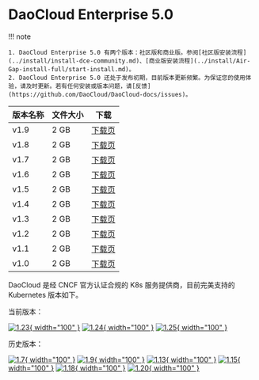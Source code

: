# DaoCloud Enterprise 5.0

!!! note

    1. DaoCloud Enterprise 5.0 有两个版本：社区版和商业版。参阅[社区版安装流程](../install/install-dce-community.md)、[商业版安装流程](../install/Air-Gap-install-full/start-install.md)。
    2. DaoCloud Enterprise 5.0 还处于发布初期，目前版本更新频繁。为保证您的使用体验，请及时更新。若有任何安装或版本问题，请[反馈](https://github.com/DaoCloud/DaoCloud-docs/issues)。

| 版本名称 | 文件大小 | 下载                 |
| -------- | -------- | -------------------- |
| v1.9     | 2 GB     | [下载页](./details.md) |
| v1.8     | 2 GB     | [下载页](./details.md) |
| v1.7     | 2 GB     | [下载页](./details.md) |
| v1.6     | 2 GB     | [下载页](./details.md) |
| v1.5     | 2 GB     | [下载页](./details.md) |
| v1.4     | 2 GB     | [下载页](./details.md) |
| v1.3     | 2 GB     | [下载页](./details.md) |
| v1.2     | 2 GB     | [下载页](./details.md) |
| v1.1     | 2 GB     | [下载页](./details.md) |
| v1.0     | 2 GB     | [下载页](./details.md) |

DaoCloud 是经 CNCF 官方认证合规的 K8s 服务提供商，目前完美支持的 Kubernetes 版本如下。

当前版本：

[![1.23](../images/1.23.png){ width="100" }](https://github.com/cncf/k8s-conformance/pull/2072)
[![1.24](../images/1.24.png){ width="100" }](https://github.com/cncf/k8s-conformance/pull/2239)
[![1.25](../images/1.25.png){ width="100" }](https://github.com/cncf/k8s-conformance/pull/2240)

历史版本：

[![1.7](../images/1.7.png){ width="100" }](https://github.com/cncf/k8s-conformance/pull/68)
[![1.9](../images/1.9.png){ width="100" }](https://github.com/cncf/k8s-conformance/pull/210)
[![1.13](../images/1.13.png){ width="100" }](https://github.com/cncf/k8s-conformance/pull/418)
[![1.15](../images/1.15.png){ width="100" }](https://github.com/cncf/k8s-conformance/pull/794)
[![1.18](../images/1.18.png){ width="100" }](https://github.com/cncf/k8s-conformance/pull/1144)
[![1.20](../images/1.20.png){ width="100" }](https://github.com/cncf/k8s-conformance/pull/1463)
